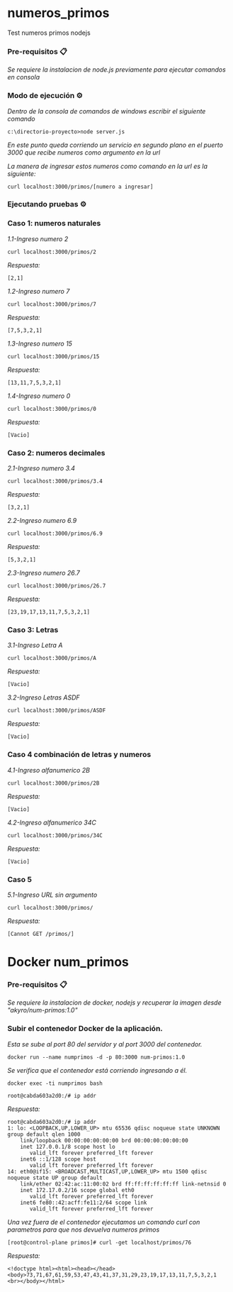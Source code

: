 # numeros_primos
 Test numeros primos nodejs
 
 ### Pre-requisitos 📋
 
 _Se requiere la instalacion de node.js previamente para ejecutar comandos en consola_

### Modo de ejecución ⚙️

_Dentro de la consola de comandos de windows escribir el siguiente comando_

```
c:\directorio-proyecto>node server.js
```
_En este punto queda corriendo un servicio en segundo plano en el puerto 3000 que recibe numeros como argumento en la url_

_La manera de ingresar estos numeros como comando en la url es la siguiente:_

```
curl localhost:3000/primos/[numero a ingresar]
```

### Ejecutando pruebas ⚙️

### Caso 1: numeros naturales

_1.1-Ingreso numero 2_

```
curl localhost:3000/primos/2
```
_Respuesta:_

```
[2,1]
```

_1.2-Ingreso numero 7_

```
curl localhost:3000/primos/7
```

_Respuesta:_

```
[7,5,3,2,1]
```

_1.3-Ingreso numero 15_

```
curl localhost:3000/primos/15
```

_Respuesta:_

```
[13,11,7,5,3,2,1]
```

_1.4-Ingreso numero 0_

```
curl localhost:3000/primos/0
```

_Respuesta:_

```
[Vacio]
```

### Caso 2: numeros decimales

_2.1-Ingreso numero 3.4_

```
curl localhost:3000/primos/3.4
```

_Respuesta:_

```
[3,2,1]
```

_2.2-Ingreso numero 6.9_


```
curl localhost:3000/primos/6.9
```

_Respuesta:_

```
[5,3,2,1]
```

_2.3-Ingreso numero 26.7_

```
curl localhost:3000/primos/26.7
```

_Respuesta:_

```
[23,19,17,13,11,7,5,3,2,1]
```

### Caso 3: Letras

_3.1-Ingreso Letra A_

```
curl localhost:3000/primos/A
```

_Respuesta:_

```
[Vacio]
```

_3.2-Ingreso Letras ASDF_

```
curl localhost:3000/primos/ASDF
```

_Respuesta:_

```
[Vacio]
```

### Caso 4 combinación de letras y numeros

_4.1-Ingreso alfanumerico 2B_

```
curl localhost:3000/primos/2B
```

_Respuesta:_

```
[Vacio]
```

_4.2-Ingreso alfanumerico 34C_

```
curl localhost:3000/primos/34C
```

_Respuesta:_

```
[Vacio]
```

### Caso 5

_5.1-Ingreso URL sin argumento_

```
curl localhost:3000/primos/
```

_Respuesta:_

```
[Cannot GET /primos/]
```


# Docker num_primos

### Pre-requisitos 📋
 
_Se requiere la instalacion de docker, nodejs y recuperar la imagen desde "akyro/num-primos:1.0"_
 
### Subir el contenedor Docker de la aplicación.

_Esta se sube al port 80 del servidor y al port 3000 del contenedor._

 ```
 docker run --name numprimos -d -p 80:3000 num-primos:1.0
 ```
 
_Se verifica que el contenedor está corriendo ingresando a él._
 
```
docker exec -ti numprimos bash
```

```
root@cabda603a2d0:/# ip addr
```

_Respuesta:_

```
root@cabda603a2d0:/# ip addr
1: lo: <LOOPBACK,UP,LOWER_UP> mtu 65536 qdisc noqueue state UNKNOWN group default qlen 1000
    link/loopback 00:00:00:00:00:00 brd 00:00:00:00:00:00
    inet 127.0.0.1/8 scope host lo
       valid_lft forever preferred_lft forever
    inet6 ::1/128 scope host
       valid_lft forever preferred_lft forever
14: eth0@if15: <BROADCAST,MULTICAST,UP,LOWER_UP> mtu 1500 qdisc noqueue state UP group default
    link/ether 02:42:ac:11:00:02 brd ff:ff:ff:ff:ff:ff link-netnsid 0
    inet 172.17.0.2/16 scope global eth0
       valid_lft forever preferred_lft forever
    inet6 fe80::42:acff:fe11:2/64 scope link
       valid_lft forever preferred_lft forever

```

_Una vez fuera de el contenedor ejecutamos un comando curl con parametros para que nos devuelva numeros primos_

```
[root@control-plane primos]# curl -get localhost/primos/76
```
 
 _Respuesta:_

```
<!doctype html><html><head></head><body>73,71,67,61,59,53,47,43,41,37,31,29,23,19,17,13,11,7,5,3,2,1 <br></body></html>
```
 
 
 
 
 
